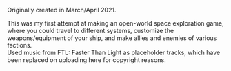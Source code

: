 Originally created in March/April 2021.

This was my first attempt at making an open-world space exploration game, where you could travel to different systems, customize the weapons/equipment of your ship, and make allies and enemies of various factions.  
Used music from FTL: Faster Than Light as placeholder tracks, which have been replaced on uploading here for copyright reasons.
